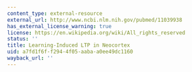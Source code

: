 ```yaml
---
content_type: external-resource
external_url: http://www.ncbi.nlm.nih.gov/pubmed/11039938
has_external_license_warning: true
license: https://en.wikipedia.org/wiki/All_rights_reserved
status: ''
title: Learning-Induced LTP in Neocortex
uid: a7fd1f6f-f294-4f05-aaba-a0ee49dc1160
wayback_url: ''
---
```

